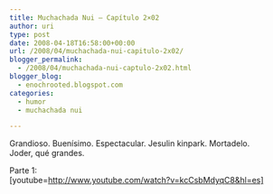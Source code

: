 ```yaml
---
title: Muchachada Nui – Capítulo 2×02
author: uri
type: post
date: 2008-04-18T16:58:00+00:00
url: /2008/04/muchachada-nui-capitulo-2x02/
blogger_permalink:
  - /2008/04/muchachada-nui-captulo-2x02.html
blogger_blog:
  - enochrooted.blogspot.com
categories:
  - humor
  - muchachada nui

---
```

Grandioso. Buenísimo. Espectacular. Jesulin kinpark. Mortadelo.  
Joder, qué grandes.

Parte 1:  
[youtube=http://www.youtube.com/watch?v=kcCsbMdyqC8&hl=es] 

<div class="blogger-post-footer">
  <img width='1' height='1' />
</div>